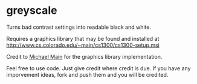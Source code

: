 greyscale
=========

Turns bad contrast settings into readable black and white.


Requires a graphics library that may be found and installed at http://www.cs.colorado.edu/~main/cs1300/cs1300-setup.msi

Credit to [Michael Main](http://www.cs.colorado.edu/~main/) for the graphics library implementation.

Feel free to use code. Just give credit where credit is due. If you have any imporvement ideas, fork and push them and you will be credited.
